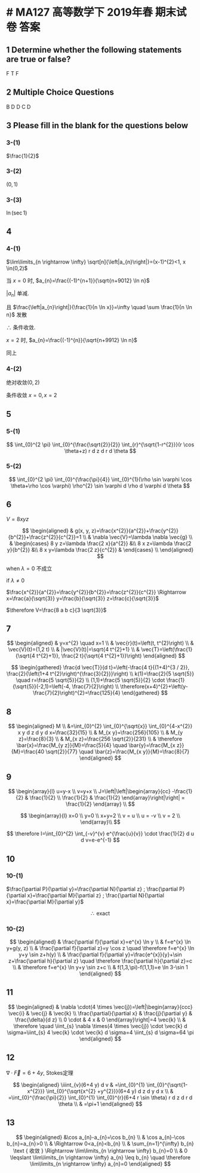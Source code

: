 # # MA127 高等数学下 2019年春 期末试卷 答案

## 1 Determine whether the following statements are true or false?

F T F

## 2 Multiple Choice Questions

B D D C D

## 3 Please fill in the blank for the questions below

### 3-(1)

$\frac{1}{2}$

### 3-(2)

$(0,1)$

### 3-(3)

$\ln (\sec 1)$

## 4

### 4-(1)

$\lim\limits_{n \rightarrow \infty} \sqrt[n]{\left|a_{n}\right|}=(x-1)^{2}<1, x \in(0,2)$

当 $x=0$ 时, $a_{n}=\frac{(-1)^{n+1}}{\sqrt{n+9012} \ln n}$

$\left|a_{n}\right|$ 单减.

且 $\frac{\left|a_{n}\right|}{\frac{1}{n \ln x}}=\infty \quad \sum \frac{1}{n \ln n}$ 发散

$\therefore$ 条件收敛.

$x=2$ 时, $a_{n}=\frac{(-1)^{n}}{\sqrt{n+9912} \ln n}$

同上

### 4-(2)

绝对收敛$(0,2)$

条件收敛 $x=0, x=2$

## 5

### 5-(1)

$$
\int_{0}^{2 \pi} \int_{0}^{\frac{\sqrt{2}}{2}} \int_{r}^{\sqrt{1-r^{2}}}(r \cos \theta+z) r d z d r d \theta
$$

### 5-(2)

$$
\int_{0}^{2 \pi} \int_{0}^{\frac{\pi}{4}} \int_{0}^{1}(\rho \sin \varphi \cos \theta+\rho \cos \varphi) \rho^{2} \sin \varphi d \rho d \varphi d \theta
$$

## 6

$V=8 x y z$

$$
\begin{aligned}
& g(x, y, z)=\frac{x^{2}}{a^{2}}+\frac{y^{2}}{b^{2}}+\frac{z^{2}}{c^{2}}=1 \\
& \nabla \vec{V}=\lambda \nabla \vec{g} \\
& \begin{cases}
8 y z=\lambda \frac{2 x}{a^{2}} &\\
8 x z=\lambda \frac{2 y}{b^{2}} &\\
8 x y=\lambda \frac{2 z}{c^{2}} &
\end{cases} \\
\end{aligned}
$$

when $\lambda=0$ 不成立

if $\lambda \neq 0$

$\frac{x^{2}}{a^{2}}=\frac{y^{2}}{b^{2}}=\frac{z^{2}}{c^{2}} \Rightarrow x=\frac{a}{\sqrt{3}} y=\frac{b}{\sqrt{3}} z=\frac{c}{\sqrt{3}}$

$\therefore V=\frac{8 a b c}{3 \sqrt{3}}$

## 7

$$
\begin{aligned}
& y=x^{2} \quad x=1 \\
& \vec{r}(t)=\left(t, t^{2}\right) \\
& \vec{V}(t)=(1,2 t) \\
& |\vec{V}(t)|=\sqrt{4 t^{2}+1} \\
& \vec{T}=\left(\frac{1}{\sqrt{4 t^{2}+1}}, \frac{2 t}{\sqrt{4 t^{2}+1}}\right)
\end{aligned}
$$

$$
\begin{gathered}
\frac{d \vec{T}}{d t}=\left(-\frac{4 t}{(1+4)^{3 / 2}}, \frac{2}{\left(1+4 t^{2}\right)^{\frac{3}{2}}}\right) \\
k(1)=\frac{2}{5 \sqrt{5}} \quad r=\frac{5 \sqrt{5}}{2} \\
(1,1)+\frac{5 \sqrt{5}}{2} \cdot \frac{1}{\sqrt{5}}(-2,1)=\left(-4, \frac{7}{2}\right) \\
\therefore(x+4)^{2}+\left(y-\frac{7}{2}\right)^{2}=\frac{125}{4}
\end{gathered}
$$

## 8

$$
\begin{aligned}
M \\
&=\int_{0}^{2} \int_{0}^{\sqrt{x}} \int_{0}^{4-x^{2}} x y d z d y d x=\frac{32}{15} \\
& M_{x y}=\frac{256}{105} \\
& M_{y z}=\frac{8}{3} \\
& M_{x z}=\frac{256 \sqrt{2}}{231} \\
& \therefore \bar{x}=\frac{M_{y z}}{M}=\frac{5}{4} \quad \bar{y}=\frac{M_{x z}}{M}=\frac{40 \sqrt{2}}{77} \quad \bar{z}=\frac{M_{x y}}{M}=\frac{8}{7}
\end{aligned}
$$

## 9

$$
\begin{array}{l}
u=y-x \\
v=y+x \\
J=\left|\left|\begin{array}{cc}
-\frac{1}{2} & \frac{1}{2} \\
\frac{1}{2} & \frac{1}{2}
\end{array}\right|\right| = \frac{1}{2}
\end{array} \\
$$

$$
\begin{array}{l}
x=0 \\
y=0 \\
x+y=2 \\
v = u \\
u = -v \\
v = 2 \\
\end{array}\\
$$

$$
\therefore
I=\int_{0}^{2} \int_{-v}^{v} e^{\frac{u}{v}} \cdot \frac{1}{2} d u d v=e-e^{-1}
$$

## 10

### 10-(1)

$\frac{\partial P}{\partial y}=\frac{\partial N}{\partial z} ; \frac{\partial P}{\partial x}=\frac{\partial M}{\partial z} ; \frac{\partial N}{\partial x}=\frac{\partial M}{\partial y}$

$$
\therefore \text { exact }
$$

### 10-(2)

$$
\begin{aligned}
& \frac{\partial f}{\partial x}=e^{x} \ln y \\
& f=e^{x} \ln y+g(y, z) \\
& \frac{\partial f}{\partial z}=y \cos z \quad \therefore f=e^{x} \ln y+y \sin z+h(y) \\
& \frac{\partial f}{\partial y}=\frac{e^{x}}{y}+\sin z+\frac{\partial h}{\partial z} \quad \therefore \frac{\partial h}{\partial z}=c \\
& \therefore f=e^{x} \ln y+y \sin z+c \\
& f(1,3,\pi)-f(1,1,1)=e \ln 3-\sin 1
\end{aligned}
$$

## 11

$$
\begin{aligned}
& \nabla \cdot(4 \times \vec{j})=\left|\begin{array}{ccc}
\vec{i} & \vec{j} & \vec{k} \\
\frac{\partial}{\partial x} & \frac{j}{\partial y} & \frac{\delta}{d z} \\
0 \cdot & 4 x & 0
\end{array}\right|=4 \vec{k} \\
& \therefore \quad \iint_{s} \nabla \times(4 \times \vec{j}) \cdot \vec{k} d \sigma=\iint_{s} 4 \vec{k} \cdot \vec{k} d \sigma=4 \iint_{s} d \sigma=64 \pi
\end{aligned}
$$

## 12

$\nabla \cdot \vec{F}=6+4 y$, Stokes定理

$$
\begin{aligned}
\iiint_{v}(6+4 y) d v & =\int_{0}^{1} \int_{0}^{\sqrt{1-x^{2}}} \int_{0}^{\sqrt{x^{2} +y^{2}}}(6+4 y) d z d y d x \\
& =\int_{0}^{\frac{\pi}{2}} \int_{0}^{1} \int_{0}^{r}(6+4 r \sin \theta) r d z d r d \theta \\
& =\pi+1
\end{aligned}
$$

## 13

$$
\begin{aligned}
&\cos a_{n}-a_{n}=\cos b_{n} \\
& \cos a_{n}-\cos b_{n}=a_{n}>0 \\
& \Rightarrow 0<a_{n}<b_{n} \\
& \sum_{n=1}^{\infty} b_{n} \text { 收敛 } \Rightarrow \lim\limits_{n \rightarrow \infty} b_{n}=0 \\
& 0 \leqslant \lim\limits_{n \rightarrow \infty} a_{n} \leq b_{n} \quad \therefore \lim\limits_{n \rightarrow \infty} a_{n}=0
\end{aligned}
$$
